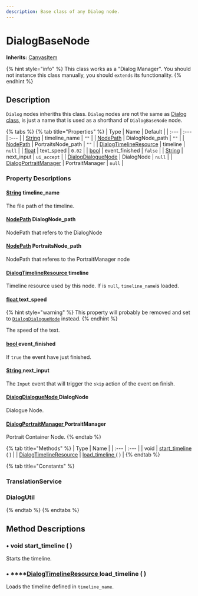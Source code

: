 ```yaml
---
description: Base class of any Dialog node.
---
```


# DialogBaseNode

**Inherits:** [CanvasItem](https://docs.godotengine.org/en/stable/classes/class_canvasitem.html)

{% hint style="info" %}
This class works as a "Dialog Manager". You should not instance this class manually, you should `extends` its functionality.
{% endhint %}

## Description

`Dialog` nodes inheriths this class. `Dialog` nodes are not the same as [Dialog class](../class_dialog.md), is just a name that is used as a shorthand of `DialogBaseNode` node.

{% tabs %}
{% tab title="Properties" %}
| Type | Name | Default |
| :--- | :--- | :--- |
| [String](https://docs.godotengine.org/es/stable/classes/class_string.html) | timeline\_name | `""` |
| [NodePath](https://docs.godotengine.org/es/stable/classes/class_nodepath.html) | DialogNode\_path | `""` |
| [NodePath](https://docs.godotengine.org/es/stable/classes/class_nodepath.html) | PortraitsNode\_path | `""` |
| [DialogTimelineResource](../../resource-class/class_dialog-timeline-resource.md) | timeline | `null` |
| [float](https://docs.godotengine.org/es/stable/classes/class_float.html) | text\_speed | `0.02` |
| [bool](https://docs.godotengine.org/es/stable/classes/class_bool.html) | event\_finished | `false` |
| [String](https://docs.godotengine.org/es/stable/classes/class_string.html) | next\_input | `ui_accept` |
| [DialogDialogueNode](class_dialog-dialogue-node.md) | DialogNode | `null` |
| [DialogPortraitManager](class_dialog-portrait-manager.md) | PortraitManager | `null` |

### Property Descriptions

#### [String](https://docs.godotengine.org/es/stable/classes/class_string.html) timeline\_name

The file path of the timeline.

#### [NodePath](https://docs.godotengine.org/es/stable/classes/class_nodepath.html) DialogNode\_path

NodePath that refers to the DialogNode

#### [NodePath](https://docs.godotengine.org/es/stable/classes/class_nodepath.html) PortraitsNode\_path

NodePath that referes to the PortraitManager node

#### [DialogTimelineResource ](../../resource-class/class_dialog-timeline-resource.md)timeline

Timeline resource used by this node. If is `null`, `timeline_name`is loaded.

#### [float ](https://docs.godotengine.org/es/stable/classes/class_float.html)text\_speed

{% hint style="warning" %}
This property will probably be removed and set to  [`DialogDialogueNode`](class_dialog-dialogue-node.md) instead.
{% endhint %}

The speed of the text.

#### [bool ](https://docs.godotengine.org/es/stable/classes/class_bool.html)event\_finished

If `true` the event have just finished.

#### [String ](https://docs.godotengine.org/es/stable/classes/class_string.html)next\_input

The `Input` event that will trigger the `skip` action of the event on finish.

#### [DialogDialogueNode ](class_dialog-dialogue-node.md)DialogNode

Dialogue Node.

#### [DialogPortraitManager ](class_dialog-portrait-manager.md)PortraitManager

Portrait Container Node.
{% endtab %}

{% tab title="Methods" %}
| Type | Name |
| :--- | :--- |
| void | [start\_timeline ](./#void-start_timeline)\( \) |
| [DialogTimelineResource](../../resource-class/class_dialog-timeline-resource.md) | [load\_timeline ](./#dialogtimelineresource-load_timeline)\( \) |
{% endtab %}

{% tab title="Constants" %}
### TranslationService

### DialogUtil
{% endtab %}
{% endtabs %}

## **Method Descriptions**

### •  **void start\_timeline \( \)**

Starts the timeline.

### •  ****[**DialogTimelineResource** ](../../resource-class/class_dialog-timeline-resource.md)**load\_timeline \( \)**

Loads the timeline defined in `timeline_name`.

